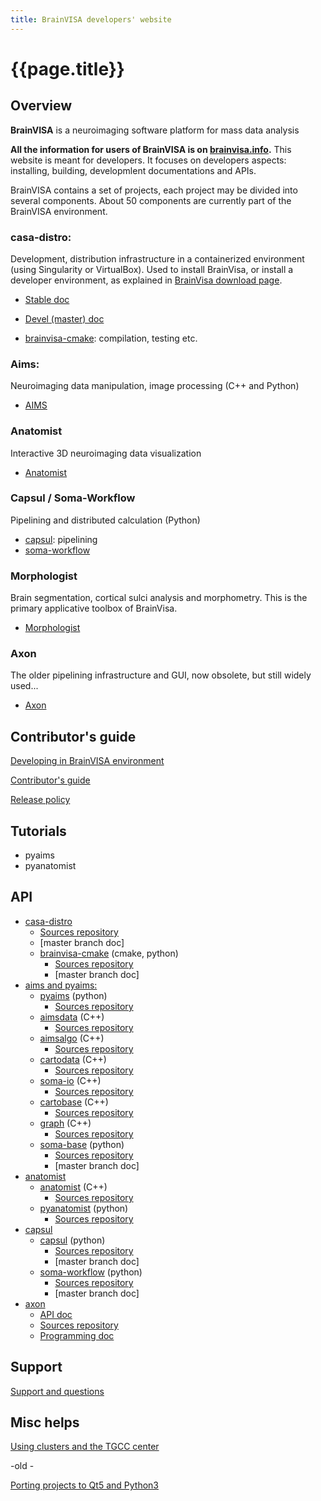 ```yaml
---
title: BrainVISA developers' website
---
```


# {{page.title}}

## Overview

**BrainVISA** is a neuroimaging software platform for mass data analysis

**All the information for users of BrainVISA is on [brainvisa.info](https://brainvisa.info/).** This website is meant for developers. It focuses on developers aspects: installing, building, developmlent documentations and APIs.

BrainVISA contains a set of projects, each project may be divided into several components. About 50 components are currently part of the BrainVISA environment.

### casa-distro:
  
Development, distribution infrastructure in a containerized environment (using Singularity or VirtualBox). Used to install BrainVisa, or install a developer environment, as explained in [BrainVisa download page](https://brainvisa.info/web/download.html).

* [Stable doc](https://brainvisa.info/casa-distro/index.html)
* [Devel (master) doc](https://brainvisa.github.io/casa-distro/)

* [brainvisa-cmake](https://brainvisa.info/brainvisa-cmake/index.html): compilation, testing etc.

### Aims:

Neuroimaging data manipulation, image processing (C++ and Python)

* [AIMS](https://brainvisa.info/aimsdata/user_doc/index.html)

### Anatomist

Interactive 3D neuroimaging data visualization

* [Anatomist](https://brainvisa.info/web/anatomist.html)

### Capsul / Soma-Workflow

Pipelining and distributed calculation (Python)

* [capsul](https://brainvisa.info/capsul/index.html): pipelining
* [soma-workflow](https://brainvisa.info/web/soma-workflow/index.html)

### Morphologist

Brain segmentation, cortical sulci analysis and morphometry. This is the primary applicative toolbox of BrainVisa.

* [Morphologist](https://brainvisa.info/web/morphologist.html)

### Axon

The older pipelining infrastructure and GUI, now obsolete, but still widely used...

* [Axon](https://brainvisa.info/axon/user_doc/index.html)


## Contributor's guide

[Developing in BrainVISA environment](developing.md)

[Contributor's guide](contributing.md)

[Release policy](release_policy.md)

## Tutorials

* pyaims
* pyanatomist

## API

* [casa-distro](https://brainvisa.info/casa-distro/)
  * [Sources repository](https://github.com/brainvisa/casa-distro)
  * [master branch doc]
  * [brainvisa-cmake](https://brainvisa.info/brainvisa-cmake/index.html) (cmake, python)
    * [Sources repository](https://github.com/brainvisa/brainvisa-cmake)
    * [master branch doc]
* [aims and pyaims:](https://brainvisa.info/aimsdata/user_doc/index.html)
  * [pyaims](https://brainvisa.info/pyaims/sphinx/index.html) (python)
    * [Sources repository](https://github.com/brainvisa/aims-free)
  * [aimsdata](https://brainvisa.info/aimsdata/doxygen/index.html) (C++)
    * [Sources repository](https://github.com/brainvisa/aims-free)
  * [aimsalgo](https://brainvisa.info/aimsalgo/doxygen/index.html) (C++)
    * [Sources repository](https://github.com/brainvisa/aims-free)
  * [cartodata](https://brainvisa.info/cartodata/doxygen/index.html#cartodata) (C++)
    * [Sources repository](https://github.com/brainvisa/aims-free)
  * [soma-io](https://brainvisa.info/soma-io/doxygen/index.html#somaio) (C++)
    * [Sources repository](https://github.com/brainvisa/soma-io)
  * [cartobase](https://brainvisa.info/cartobase/doxygen/index.html#cartobase) (C++)
    * [Sources repository](https://github.com/brainvisa/soma-io)
  * [graph](https://brainvisa.info/graph/doxygen/index.html#graph) (C++)
    * [Sources repository](https://github.com/brainvisa/aims-free)
  * [soma-base](https://brainvisa.info/soma-base/sphinx/index.html) (python)
    * [Sources repository](https://github.com/populse/soma-base)
    * [master branch doc]
* [anatomist](https://brainvisa.info/anatomist/dev_doc/index.html)
  * [anatomist](https://brainvisa.info/anatomist/doxygen/index.html) (C++)
    * [Sources repository](https://github.com/brainvisa/anatomist-free)
  * [pyanatomist](https://brainvisa.info/pyanatomist/sphinx/index.html) (python)
    * [Sources repository](https://github.com/brainvisa/anatomist-gpl)
* [capsul](https://brainvisa.info/capsul/index.html)
  * [capsul](https://brainvisa.info/capsul/index.html) (python)
    * [Sources repository](https://github.com/populse/capsul)
    * [master branch doc]
  * [soma-workflow](https://brainvisa.info/soma-workflow/sphinx/index.html) (python)
    * [Sources repository](https://github.com/populse/soma-workflow)
    * [master branch doc]
* [axon](https://brainvisa.info/web/infrastructure.html#)
  * [API doc](https://brainvisa.info/axon/dev_doc/)
  * [Sources repository](https://github.com/brainvisa/axon)
  * [Programming doc](https://brainvisa.info/axon/Programming_with_brainvisa.pdf)


## Support

[Support and questions](https://github.com/brainvisa/brainvisa.github.io/discussions)

## Misc helps

[Using clusters and the TGCC center](cluster.md)

-old -

[Porting projects to Qt5 and Python3](porting_projects.md)
